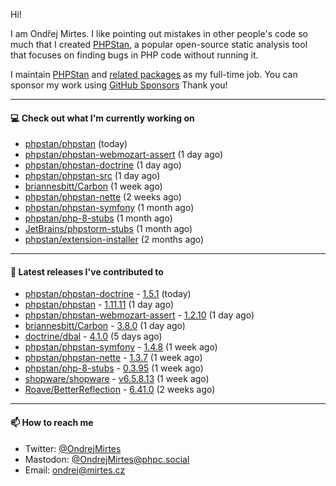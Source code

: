 Hi!

I am Ondřej Mirtes. I like pointing out mistakes in other people's code so much that I created [PHPStan](https://phpstan.org/), a popular open-source static analysis tool that focuses on finding bugs in PHP code without running it.

I maintain [PHPStan](https://github.com/phpstan/phpstan) and [related packages](https://github.com/phpstan/) as my full-time job. You can sponsor my work using [GitHub Sponsors](https://github.com/sponsors/ondrejmirtes) Thank you!

---

#### 💻 Check out what I'm currently working on

- [phpstan/phpstan](https://github.com/phpstan/phpstan) (today)
- [phpstan/phpstan-webmozart-assert](https://github.com/phpstan/phpstan-webmozart-assert) (1 day ago)
- [phpstan/phpstan-doctrine](https://github.com/phpstan/phpstan-doctrine) (1 day ago)
- [phpstan/phpstan-src](https://github.com/phpstan/phpstan-src) (1 day ago)
- [briannesbitt/Carbon](https://github.com/briannesbitt/Carbon) (1 week ago)
- [phpstan/phpstan-nette](https://github.com/phpstan/phpstan-nette) (2 weeks ago)
- [phpstan/phpstan-symfony](https://github.com/phpstan/phpstan-symfony) (1 month ago)
- [phpstan/php-8-stubs](https://github.com/phpstan/php-8-stubs) (1 month ago)
- [JetBrains/phpstorm-stubs](https://github.com/JetBrains/phpstorm-stubs) (1 month ago)
- [phpstan/extension-installer](https://github.com/phpstan/extension-installer) (2 months ago)

---

#### 🔭 Latest releases I've contributed to

- [phpstan/phpstan-doctrine](https://github.com/phpstan/phpstan-doctrine) - [1.5.1](https://github.com/phpstan/phpstan-doctrine/releases/tag/1.5.1) (today)
- [phpstan/phpstan](https://github.com/phpstan/phpstan) - [1.11.11](https://github.com/phpstan/phpstan/releases/tag/1.11.11) (1 day ago)
- [phpstan/phpstan-webmozart-assert](https://github.com/phpstan/phpstan-webmozart-assert) - [1.2.10](https://github.com/phpstan/phpstan-webmozart-assert/releases/tag/1.2.10) (1 day ago)
- [briannesbitt/Carbon](https://github.com/briannesbitt/Carbon) - [3.8.0](https://github.com/briannesbitt/Carbon/releases/tag/3.8.0) (1 day ago)
- [doctrine/dbal](https://github.com/doctrine/dbal) - [4.1.0](https://github.com/doctrine/dbal/releases/tag/4.1.0) (5 days ago)
- [phpstan/phpstan-symfony](https://github.com/phpstan/phpstan-symfony) - [1.4.8](https://github.com/phpstan/phpstan-symfony/releases/tag/1.4.8) (1 week ago)
- [phpstan/phpstan-nette](https://github.com/phpstan/phpstan-nette) - [1.3.7](https://github.com/phpstan/phpstan-nette/releases/tag/1.3.7) (1 week ago)
- [phpstan/php-8-stubs](https://github.com/phpstan/php-8-stubs) - [0.3.95](https://github.com/phpstan/php-8-stubs/releases/tag/0.3.95) (1 week ago)
- [shopware/shopware](https://github.com/shopware/shopware) - [v6.5.8.13](https://github.com/shopware/shopware/releases/tag/v6.5.8.13) (1 week ago)
- [Roave/BetterReflection](https://github.com/Roave/BetterReflection) - [6.41.0](https://github.com/Roave/BetterReflection/releases/tag/6.41.0) (2 weeks ago)

---

#### 📫 How to reach me

- Twitter: [@OndrejMirtes](https://twitter.com/ondrejmirtes)
- Mastodon: [@OndrejMirtes@phpc.social](https://phpc.social/@OndrejMirtes)
- Email: [ondrej@mirtes.cz](mailto:ondrej@mirtes.cz)
